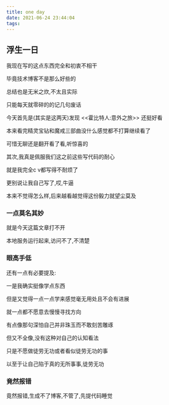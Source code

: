 ```yaml
---
title: one day
date: 2021-06-24 23:44:04
tags:
---
```


## 浮生一日

我现在写的这点东西完全和初衷不相干

毕竟技术博客不是那么好些的

总结也是无米之炊,不太且实际


只能每天就零碎的的记几句废话

今天首先是(其实是这两天)发现 <<霍比特人:意外之旅>> 还挺好看

本来看完精灵宝钻和魔戒三部曲没什么感觉都不打算继续看了

可惜无聊还是翻开看了看,听惊喜的

其次,我真是佩服我们这之前这些写代码的耐心

就是我完全c v都写得不耐烦了

更别说让我自己写了,哎,牛逼

本来不觉得怎么样,后来越看越觉得这份毅力就望尘莫及

### 一点莫名其妙

就是今天这篇文章打不开

本地服务运行起来,访问不了,不清楚

### 眼高手低

还有一点有必要提及:

一是我确实挺像学点东西 

但是又觉得一点一点学来感觉毫无用处且不会有进展

就一点都不愿意去慢慢寻找方向

有点像那句深怕自己并非珠玉而不敢刻苦雕琢

但又不全像,没有这种对自己的认知看法

只是不愿做徒劳无功或者看似徒劳无功的事

以至于让自己陷于真的无所事事,徒劳无功

### 竟然报错

竟然报错,生成不了博客,不管了,先提代码睡觉